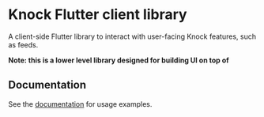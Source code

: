 # Knock Flutter client library

A client-side Flutter library to interact with user-facing Knock features, such as feeds.

**Note: this is a lower level library designed for building UI on top of**

## Documentation

See the [documentation](https://docs.knock.app/notification-feeds/bring-your-own-ui) for usage examples.
